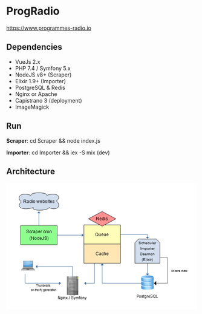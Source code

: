 ProgRadio
=========

https://www.programmes-radio.io

Dependencies
--------------
- VueJs 2.x
- PHP 7.4 / Symfony 5.x
- NodeJS v8+ (Scraper)
- Elixir 1.9+ (Importer)
- PostgreSQL & Redis
- Nginx or Apache
- Capistrano 3 (deployment)
- ImageMagick

Run
--------------
**Scraper**: cd Scraper && node index.js

**Importer**: cd Importer && iex -S mix (dev)

Architecture
--------------

![Flowchart](docs/ProgRadioFlowchart.png)

